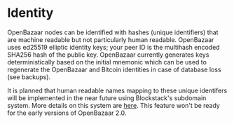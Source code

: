 # Identity

OpenBazaar nodes can be identified with hashes (unique identifiers) that are machine readable but not particularly human readable. OpenBazaar uses ed25519 elliptic identity keys; your peer ID is the multihash encoded SHA256 hash of the public key. OpenBazaar currently generates keys deterministically based on the initial mnemonic which can be used to regenerate the OpenBazaar and Bitcoin identities in case of database loss (see backups).

It is planned that human readable names mapping to these unique identifers will be implemented in the near future using Blockstack's subdomain system. More details on this system are [here](https://github.com/blockstack/blockstack-core/blob/master/docs/subdomains.md). This feature won't be ready for the early versions of OpenBazaar 2.0.